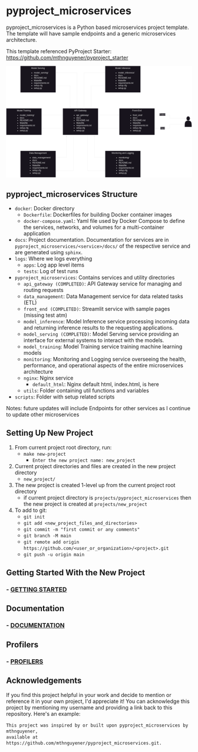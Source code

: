 #  pyproject_microservices
pyproject_microservices is a Python based microservices project template. 
The template will have sample endpoints and a generic microservices architecture.

This template referenced PyProject Starter: 
https://github.com/mthnguyener/pyproject_starter

<img src="./assets/microservices_diagram.png" alt="Microservice Diagram" width="768" height="auto"/>

## pyproject_microservices Structure
- `docker`: Docker directory
  - `Dockerfile`: Dockerfiles for building Docker container images
  - `docker-compose.yaml`: Yaml file used by Docker Compose to define the services, 
  networks, and volumes for a multi-container application
- `docs`: Project documentation. Documentation for services are in `pyproject_microservices/<service>/docs/` 
of the respective service and are generated using `sphinx`.
- `logs`: Where we logs everything
  - `apps`: Log app level items
  - `tests`: Log of test runs
- `pyproject_microservices`: Contains services and utility directories
  - `api_gateway (COMPLETED)`: API Gateway service for managing and routing requests
  - `data_management`: Data Management service for data related tasks (ETL)
  - `front_end (COMPLETED)`: Streamlit service with sample pages (missing test atm)
  - `model_inference`: Model Inference service processing incoming data and 
  returning inference results to the requesting applications.
  - `model_serving (COMPLETED)`: Model Serving service providing an interface for external systems 
  to interact with the models.
  - `model_training`: Model Training service training machine learning models
  - `monitoring`: Monitoring and Logging service overseeing the health, performance, 
  and operational aspects of the entire microservices architecture
  - `nginx`: Nginx service
    - `default_html`: Nginx default html, index.html, is here
  - `utils`: Folder containing util functions and variables
- `scripts`: Folder with setup related scripts

Notes: future updates will include Endpoints for other services as I continue to update other microservices

## Setting Up New Project
1. From current project root directory, run:
   - `make new-project`
     - `Enter the new project name: new_project`
1. Current project directories and files are created in the new project directory
    - `new_project/`
1. The new project is created 1-level up from the current project root directory
   - if current project directory is `projects/pyproject_microservices` 
     then the new project is created at `projects/new_project`
1. To add to git:
   - `git init`
   - `git add <new_project_files_and_directories>`
   - `git commit -m "first commit or any comments"`
   - `git branch -M main`
   - `git remote add origin https://github.com/<user_or_organization>/<project>.git`
   - `git push -u origin main`

## Getting Started With the New Project

### - [GETTING STARTED](docs/GETTINGSTARTED.md)

## Documentation

### - [DOCUMENTATION](docs/DOCUMENTATION.md)

## Profilers

### - [PROFILERS](docs/PROFILERS.md)

## Acknowledgements
If you find this project helpful in your work and decide to mention or reference 
it in your own project, I'd appreciate it! You can acknowledge this project by 
mentioning my username and providing a link back to this repository. Here's an example:

```
This project was inspired by or built upon pyproject_microservices by mthnguyener, 
available at https://github.com/mthnguyener/pyproject_microservices.git.
```
